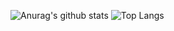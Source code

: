 ![Anurag's github stats](https://github-readme-stats.vercel.app/api?username=vmffyflf&show_icons=true&theme=tokyonight) ![Top Langs](https://github-readme-stats.vercel.app/api/top-langs/?username=vmffyflf&layout=compact&theme=tokyonight)

<!--
**vmffyflf/vmffyflf** is a ✨ _special_ ✨ repository because its `README.md` (this file) appears on your GitHub profile.

Here are some ideas to get you started:

- 🔭 I’m currently working on ...
- 🌱 I’m currently learning ...
- 👯 I’m looking to collaborate on ...
- 🤔 I’m looking for help with ...
- 💬 Ask me about ...
- 📫 How to reach me: ...
- 😄 Pronouns: ...
- ⚡ Fun fact: ...
-->
